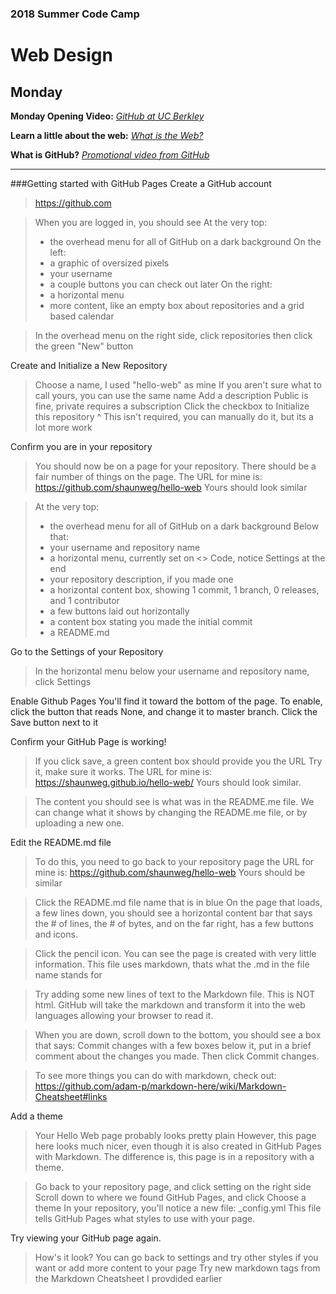 ### 2018 Summer Code Camp
# Web Design


## Monday
**Monday Opening Video:** 
*[GitHub at UC Berkley](https://www.youtube.com/watch?v=KgVHcguTNtQ)*

**Learn a little about the web:**
*[What is the Web?](https://www.youtube.com/watch?v=J8hzJxb0rpc)*

**What is GitHub?**
*[Promotional video from GitHub](https://www.youtube.com/watch?v=w3jLJU7DT5E)*

***

###Getting started with GitHub Pages
Create a GitHub account
> https://github.com

> When you are logged in, you should see
> At the very top:
> - the overhead menu for all of GitHub on a dark background
> On the left:
> - a graphic of oversized pixels
> - your username
> - a couple buttons you can check out later
> On the right:
> - a horizontal menu
> - more content, like an empty box about repositories and a grid based calendar

> In the overhead menu on the right side, click repositories
> then click the green "New" button
  

Create and Initialize a New Repository
> Choose a name, I used "hello-web" as mine
> If you aren't sure what to call yours, you can use the same name
> Add a description
> Public is fine, private requires a subscription
> Click the checkbox to Initialize this repository
> ^ This isn't required, you can manually do it, but its a lot more work

Confirm you are in your repository
> You should now be on a page for your repository.
> There should be a fair number of things on the page. 
> The URL for mine is: https://github.com/shaunweg/hello-web
> Yours should look similar

> At the very top:
> - the overhead menu for all of GitHub on a dark background
> Below that:
> - your username and repository name
> - a horizontal menu, currently set on <> Code, notice Settings at the end
> - your repository description, if you made one
> - a horizontal content box, showing 1 commit, 1 branch, 0 releases, and 1 contributor
> - a few buttons laid out horizontally
> - a content box stating you made the initial commit
> - a README.md

Go to the Settings of your Repository
> In the horizontal menu below your username and repository name, click Settings

Enable Github Pages
  You'll find it toward the bottom of the page.
  To enable, click the button that reads None, and change it to master branch.
  Click the Save button next to it

Confirm your GitHub Page is working!
> If you click save, a green content box should provide you the URL
> Try it, make sure it works.
> The URL for mine is: https://shaunweg.github.io/hello-web/
> Yours should look similar.

> The content you should see is what was in the README.me file.
> We can change what it shows by changing the README.me file,
> or by uploading a new one.  

Edit the README.md file
> To do this, you need to go back to your repository page
> the URL for mine is: https://github.com/shaunweg/hello-web
> Yours should be similar

> Click the README.md file name that is in blue
> On the page that loads, a few lines down,
> you should see a horizontal content bar that says the # of lines, the # of bytes,
> and on the far right, has a few buttons and icons.
  
> Click the pencil icon.
> You can see the page is created with very little information.
> This file uses markdown, thats what the .md in the file name stands for

> Try adding some new lines of text to the Markdown file.
> This is NOT html. 
> GitHub will take the markdown and transform it into the web languages
> allowing your browser to read it.

> When you are down, scroll down to the bottom, you should see a box that says:
> Commit changes
> with a few boxes below it, put in a brief comment about the changes you made.
> Then click Commit changes.

> To see more things you can do with markdown,
> check out: https://github.com/adam-p/markdown-here/wiki/Markdown-Cheatsheet#links

Add a theme
> Your Hello Web page probably looks pretty plain
> However, this page here looks much nicer, 
> even though it is also created in GitHub Pages with Markdown.
> The difference is, this page is in a repository with a theme.

> Go back to your repository page, and click setting on the right side
> Scroll down to where we found GitHub Pages, and click Choose a theme
> In your repository, you'll notice a new file:
> _config.yml
> This file tells GitHub Pages what styles to use with your page.

Try viewing your GitHub page again.
> How's it look?
> You can go back to settings and try other styles if you want
> or add more content to your page
> Try new markdown tags from the Markdown Cheatsheet I provdided earlier
